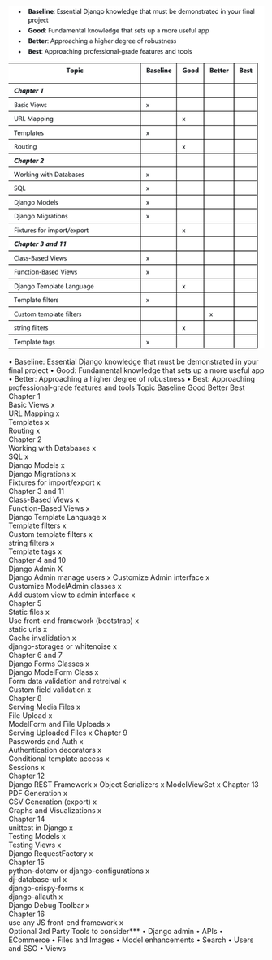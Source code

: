 ![Alt text](image-1.png)

•	Baseline: Essential Django knowledge that must be demonstrated in your final project
•	Good: Fundamental knowledge that sets up a more useful app
•	Better: Approaching a higher degree of robustness
•	Best: Approaching professional-grade features and tools
Topic	Baseline	Good	Better	Best
Chapter 1				
Basic Views	x			
URL Mapping		x		
Templates	x			
Routing		x		
Chapter 2				
Working with Databases	x			
SQL	x			
Django Models	x			
Django Migrations	x			
Fixtures for import/export		x		
Chapter 3 and 11				
Class-Based Views	x			
Function-Based Views	x			
Django Template Language		x		
Template filters	x			
Custom template filters			x	
string filters		x		
Template tags	x			
Chapter 4 and 10				
Django Admin	X			
Django Admin manage users				x
Customize Admin interface		x		
Customize ModelAdmin classes		x		
Add custom view to admin interface			x	
Chapter 5				
Static files	x			
Use front-end framework (bootstrap)		x		
static urls	x			
Cache invalidation		x		
django-storages or whitenoise			x	
Chapter 6 and 7				
Django Forms Classes	x			
Django ModelForm Class	x			
Form data validation and retreival	x			
Custom field validation		x		
Chapter 8				
Serving Media Files		x		
File Upload	x			
ModelForm and File Uploads			x	
Serving Uploaded Files				x
Chapter 9				
Passwords and Auth		x		
Authentication decorators		x		
Conditional template access		x		
Sessions	x			
Chapter 12				
Django REST Framework				x
Object Serializers				x
ModelViewSet				x
Chapter 13				
PDF Generation	x			
CSV Generation (export)	x			
Graphs and Visualizations	x			
Chapter 14				
unittest in Django	x			
Testing Models	x			
Testing Views		x		
Django RequestFactory		x		
Chapter 15				
python-dotenv or django-configurations	x			
dj-database-url		x		
django-crispy-forms	x			
django-allauth			x	
Django Debug Toolbar		x		
Chapter 16				
use any JS front-end framework			x	
Optional 3rd Party Tools to consider***
•	Django admin
•	APIs
•	ECommerce
•	Files and Images
•	Model enhancements
•	Search
•	Users and SSO
•	Views


